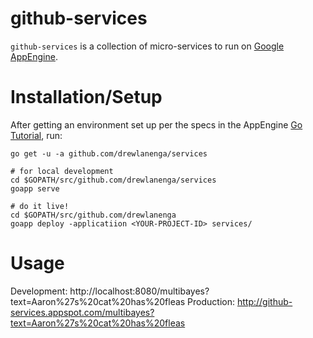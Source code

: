
github-services
==================

`github-services` is a collection of micro-services to run on [Google AppEngine](https://cloud.google.com/appengine/docs/go/).

# Installation/Setup

After getting an environment set up per the specs in the AppEngine [Go Tutorial](https://cloud.google.com/appengine/docs/go/gettingstarted/introduction), run:

```shell
go get -u -a github.com/drewlanenga/services

# for local development
cd $GOPATH/src/github.com/drewlanenga/services
goapp serve

# do it live!
cd $GOPATH/src/github.com/drewlanenga
goapp deploy -applicatiion <YOUR-PROJECT-ID> services/
```

# Usage

Development: http://localhost:8080/multibayes?text=Aaron%27s%20cat%20has%20fleas
Production: http://github-services.appspot.com/multibayes?text=Aaron%27s%20cat%20has%20fleas

